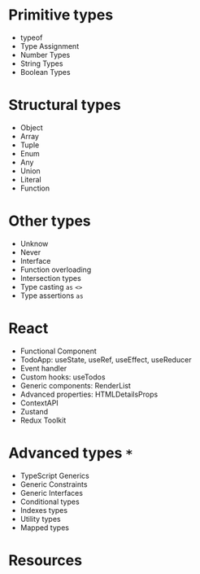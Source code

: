 # Primitive types

- typeof
- Type Assignment
- Number Types
- String Types
- Boolean Types

# Structural types

- Object
- Array
- Tuple
- Enum
- Any
- Union
- Literal
- Function

# Other types

- Unknow
- Never
- Interface
- Function overloading
- Intersection types
- Type casting `as` `<>`
- Type assertions `as`

# React

- Functional Component
- TodoApp: useState, useRef, useEffect, useReducer
- Event handler
- Custom hooks: useTodos
- Generic components: RenderList
- Advanced properties: HTMLDetailsProps
- ContextAPI
- Zustand
- Redux Toolkit

# Advanced types `*`

- TypeScript Generics
- Generic Constraints
- Generic Interfaces
- Conditional types
- Indexes types
- Utility types
- Mapped types

# Resources

